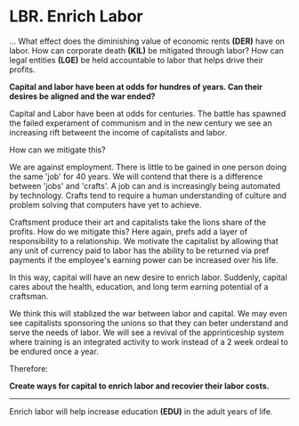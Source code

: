 # LBR. Enrich Labor

... What effect does the diminishing value of economic rents **(DER)** have on labor. How can corporate death **(KIL)** be mitigated through labor?  How can legal entities **(LGE)** be held accountable to labor that helps drive their profits.

**Capital and labor have been at odds for hundres of years.  Can their desires be aligned and the war ended?**

Capital and Labor have been at odds for centuries.  The battle has spawned the failed experament of communism and in the new century we see an increasing rift betweent the income of capitalists and labor.

How can we mitigate this?

We are against employment.  There is little to be gained in one person doing the same 'job' for 40 years.  We will contend that there is a difference between 'jobs' and 'crafts'.  A job can and is increasingly being automated by technology.  Crafts tend to require a human understanding of culture and problem solving that computers have yet to achieve.

Craftsment produce their art and capitalists take the lions share of the profits.  How do we mitigate this?  Here again, prefs add a layer of responsibility to a relationship.  We motivate the capitalist by allowing that any unit of currency paid to labor has the ability to be returned via pref payments if the employee's earning power can be increased over his life.

In this way, capital will have an new desire to enrich labor.  Suddenly, capital cares about the health, education, and long term earning potential of a craftsman.

We think this will stablized the war between labor and capital.  We may even see capitalists sponsoring the unions so that they can beter understand and serve the needs of labor.  We will see a revival of the apprinticeship system where training is an integrated activity to work instead of a 2 week ordeal to be endured once a year.

Therefore:

**Create ways for capital to enrich labor and recovier their labor costs.**

----------

Enrich labor will help increase education **(EDU)** in the adult years of life.





